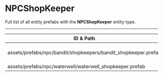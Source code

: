 # NPCShopKeeper
Full list of all <Badge type="warning" text="2"/> entity prefabs with the **NPCShopKeeper** entity type.

---
| ID & Path |
| --- |
| <Badge type="tip" text="2404773048"/> <br> assets/prefabs/npc/bandit/shopkeepers/bandit_shopkeeper.prefab |
| <Badge type="tip" text="1907791058"/> <br> assets/prefabs/npc/waterwell/waterwell_shopkeeper.prefab |
